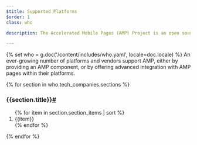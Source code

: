 ```yaml
---
$title: Supported Platforms
$order: 1
class: who

description: The Accelerated Mobile Pages (AMP) Project is an open source initiative that makes it easy for publishers to create mobile-friendly content once and have it load instantly everywhere. – Accelerated Mobile Pages Project

---
```

{% set who = g.doc('/content/includes/who.yaml', locale=doc.locale) %}
An ever-growing number of platforms and vendors support AMP, either by providing an AMP component, or by offering advanced integration with AMP pages within their platforms.

<div>
  {% for section in who.tech_companies.sections %}
  <h3 id="{{section.title|slug}}">{{section.title}}<a href="#{{section.title|slug}}">#</a></h3>
  <ol class="items">
    {% for item in section.section_items | sort %}
      <li class="item">{{item}}</li>
    {% endfor %}
  </ol>
  {% endfor %}
</div>
